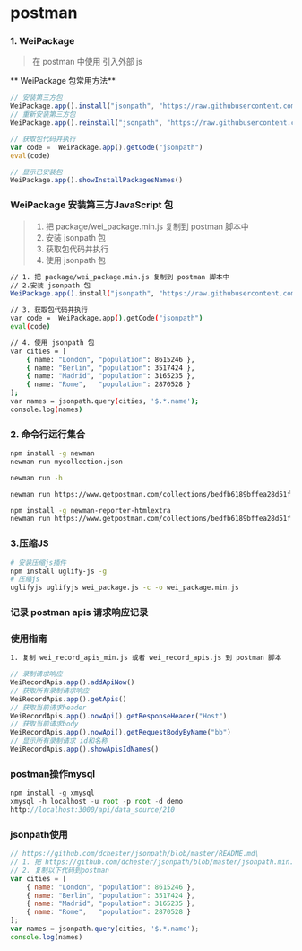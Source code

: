 # postman

### 1. WeiPackage 
> 在 postman 中使用 引入外部 js

** WeiPackage 包常用方法**
```javascript
// 安装第三方包
WeiPackage.app().install("jsonpath", "https://raw.githubusercontent.com/dchester/jsonpath/master/jsonpath.min.js")
// 重新安装第三方包
WeiPackage.app().reinstall("jsonpath", "https://raw.githubusercontent.com/dchester/jsonpath/master/jsonpath.min.js")

// 获取包代码并执行
var code =  WeiPackage.app().getCode("jsonpath")
eval(code)

// 显示已安装包
WeiPackage.app().showInstallPackagesNames()
```

### WeiPackage 安装第三方JavaScript 包
> 1. 把 package/wei_package.min.js 复制到 postman 脚本中
> 2. 安装 jsonpath 包
> 3. 获取包代码并执行
> 4. 使用 jsonpath 包

```sh
// 1. 把 package/wei_package.min.js 复制到 postman 脚本中
// 2.安装 jsonpath 包
WeiPackage.app().install("jsonpath", "https://raw.githubusercontent.com/dchester/jsonpath/master/jsonpath.min.js")

// 3. 获取包代码并执行
var code =  WeiPackage.app().getCode("jsonpath")
eval(code)

// 4. 使用 jsonpath 包
var cities = [
    { name: "London", "population": 8615246 },
    { name: "Berlin", "population": 3517424 },
    { name: "Madrid", "population": 3165235 },
    { name: "Rome",   "population": 2870528 }
];
var names = jsonpath.query(cities, '$.*.name');
console.log(names)
```


### 2. 命令行运行集合
```sh
npm install -g newman
newman run mycollection.json

newman run -h

newman run https://www.getpostman.com/collections/bedfb6189bffea28d51f
```

```sh
npm install -g newman-reporter-htmlextra 
newman run https://www.getpostman.com/collections/bedfb6189bffea28d51f -r htmlextra --reporter-html-export index.hml
```

### 3.压缩JS
```sh
# 安装压缩js插件
npm install uglify-js -g
# 压缩js
uglifyjs uglifyjs wei_package.js -c -o wei_package.min.js
```

### 记录 postman apis 请求响应记录

### 使用指南
```sh
1. 复制 wei_record_apis_min.js 或者 wei_record_apis.js 到 postman 脚本
```

```javascript
// 录制请求响应
WeiRecordApis.app().addApiNow()
// 获取所有录制请求响应
WeiRecordApis.app().getApis()
// 获取当前请求header
WeiRecordApis.app().nowApi().getResponseHeader("Host")
// 获取当前请求body
WeiRecordApis.app().nowApi().getRequestBodyByName("bb")
// 显示所有录制请求 id和名称
WeiRecordApis.app().showApisIdNames()
```

### postman操作mysql
```javascript
npm install -g xmysql
xmysql -h localhost -u root -p root -d demo
http://localhost:3000/api/data_source/210
```

### jsonpath使用
```javascript
// https://github.com/dchester/jsonpath/blob/master/README.md\
// 1. 把 https://github.com/dchester/jsonpath/blob/master/jsonpath.min.js 复制到 postman
// 2. 复制以下代码到postman
var cities = [
    { name: "London", "population": 8615246 },
    { name: "Berlin", "population": 3517424 },
    { name: "Madrid", "population": 3165235 },
    { name: "Rome",   "population": 2870528 }
];
var names = jsonpath.query(cities, '$.*.name');
console.log(names)
```